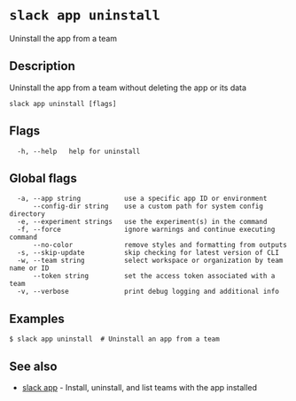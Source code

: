 # `slack app uninstall`

Uninstall the app from a team

## Description

Uninstall the app from a team without deleting the app or its data

```
slack app uninstall [flags]
```

## Flags

```
  -h, --help   help for uninstall
```

## Global flags

```
  -a, --app string           use a specific app ID or environment
      --config-dir string    use a custom path for system config directory
  -e, --experiment strings   use the experiment(s) in the command
  -f, --force                ignore warnings and continue executing command
      --no-color             remove styles and formatting from outputs
  -s, --skip-update          skip checking for latest version of CLI
  -w, --team string          select workspace or organization by team name or ID
      --token string         set the access token associated with a team
  -v, --verbose              print debug logging and additional info
```

## Examples

```
$ slack app uninstall  # Uninstall an app from a team
```

## See also

* [slack app](slack_app)	 - Install, uninstall, and list teams with the app installed

